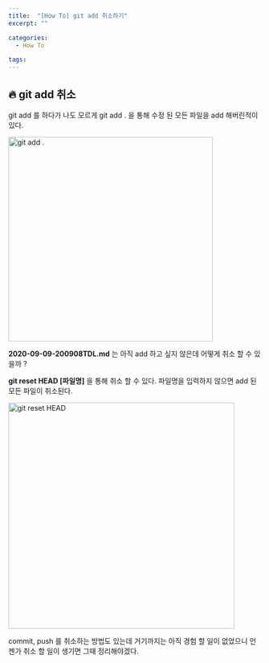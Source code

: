 ```yaml
---
title:  "[How To] git add 취소하기"
excerpt: ""

categories:
  - How To

tags:
---
```


## 🔥 git add 취소

git add 를 하다가 나도 모르게 git add . 을 통해 수정 된 모든 파일을 add 해버린적이 있다.

<img width="407" alt="git add ." src="https://user-images.githubusercontent.com/54533309/92470243-22c62c00-f211-11ea-8c45-3ca4013fc355.png">

<br>

**2020-09-09-200908TDL.md** 는 아직 add 하고 싶지 않은데 어떻게 취소 할 수 있을까 ?

**git reset HEAD [파일명]** 을 통해 취소 할 수 있다. 파일명을 입력하지 않으면 add 된 모든 파일이 취소된다.

<img width="450" alt="git reset HEAD" src="https://user-images.githubusercontent.com/54533309/92470652-bb5cac00-f211-11ea-8c44-b2d0189ab1b5.png">

commit, push 를 취소하는 방법도 있는데 거기까지는 아직 경험 할 일이 없었으니 언젠가 취소 할 일이 생기면 그때 정리해야겠다.